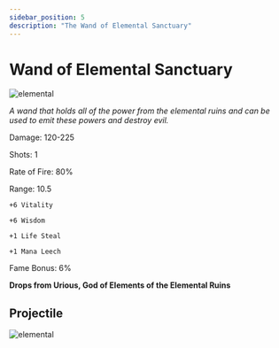 ```yaml
---
sidebar_position: 5
description: "The Wand of Elemental Sanctuary"
---
```


# Wand of Elemental Sanctuary

![elemental](https://vwiki.valorserver.com/api/item/picture/wand%20of%20elemental%20sanctuary)

<i>A wand that holds all of the power from the elemental ruins and can be used to emit these powers and destroy evil.</i>

Damage: 120-225

Shots: 1

Rate of Fire: 80%

Range: 10.5

    +6 Vitality

    +6 Wisdom

    +1 Life Steal

    +1 Mana Leech

Fame Bonus: 6%

**Drops from Urious, God of Elements of the Elemental Ruins**

## Projectile

![elemental](https://cdn.discordapp.com/attachments/1160376179996496013/1188064935595487262/normal_ar_blade.gif?ex=65992ab1&is=6586b5b1&hm=5d0ca8711da7b80c5ad1c7fef04eab1903e275baf9da8af639c8f9dec5d9b4d3&)
